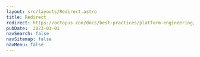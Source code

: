 ```yaml
---
layout: src/layouts/Redirect.astro
title: Redirect
redirect: https://octopus.com/docs/best-practices/platform-engineering/managing-project-resources
pubDate:  2023-01-01
navSearch: false
navSitemap: false
navMenu: false
---
```

